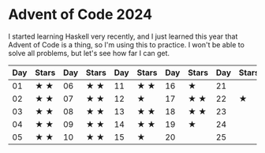 # Advent of Code 2024
I started learning Haskell very recently, and I just learned this year that Advent of Code is a thing, so I'm using this to practice. I won't be able to solve all problems, but let's see how far I can get.

|Day|Stars|Day|Stars|Day|Stars|Day|Stars|Day|Stars|
|---|-----|---|-----|---|-----|---|-----|---|-----|
|01 |★ ★  |06 |★ ★  |11 |★ ★  |16 |★    |21 |     |
|02 |★ ★  |07 |★ ★  |12 |★    |17 |★ ★  |22 |★    |
|03 |★ ★  |08 |★ ★  |13 |★ ★  |18 |★ ★  |23 |     |
|04 |★ ★  |09 |★ ★  |14 |★ ★  |19 |★    |24 |     |
|05 |★ ★  |10 |★ ★  |15 |★    |20 |     |25 |     |
